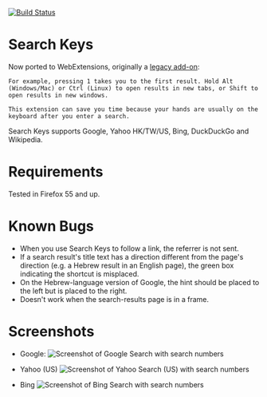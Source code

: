 [![Build Status](https://travis-ci.org/nth10sd/search-keys.svg?branch=master)](https://travis-ci.org/nth10sd/search-keys/)

# Search Keys
Now ported to WebExtensions, originally a [legacy add-on](https://www.squarefree.com/extensions/search-keys/):

```
For example, pressing 1 takes you to the first result. Hold Alt (Windows/Mac) or Ctrl (Linux) to open results in new tabs, or Shift to open results in new windows.

This extension can save you time because your hands are usually on the keyboard after you enter a search.
```

Search Keys supports Google, Yahoo HK/TW/US, Bing, DuckDuckGo and Wikipedia.

# Requirements
Tested in Firefox 55 and up.

# Known Bugs
* When you use Search Keys to follow a link, the referrer is not sent.
* If a search result's title text has a direction different from the page's direction (e.g. a Hebrew result in an English page), the green box indicating the shortcut is misplaced.
* On the Hebrew-language version of Google, the hint should be placed to the left but is placed to the right.
* Doesn't work when the search-results page is in a frame.

# Screenshots
* Google:
![Screenshot of Google Search with search numbers][google-search]

* Yahoo (US)
![Screenshot of Yahoo Search (US) with search numbers][yahoo-us-search]

* Bing
![Screenshot of Bing Search with search numbers][bing-search]

[google-search]: https://github.com/nth10sd/search-keys/blob/master/screenshots/google.png "Screenshot of Google Search with search numbers"
[yahoo-us-search]: https://github.com/nth10sd/search-keys/blob/master/screenshots/yahoo-us.png "Screenshot of Yahoo Search (US) with search numbers"
[bing-search]: https://github.com/nth10sd/search-keys/blob/master/screenshots/bing.png "Screenshot of Bing Search with search numbers"
